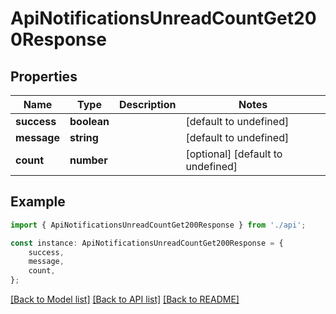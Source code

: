 # ApiNotificationsUnreadCountGet200Response


## Properties

Name | Type | Description | Notes
------------ | ------------- | ------------- | -------------
**success** | **boolean** |  | [default to undefined]
**message** | **string** |  | [default to undefined]
**count** | **number** |  | [optional] [default to undefined]

## Example

```typescript
import { ApiNotificationsUnreadCountGet200Response } from './api';

const instance: ApiNotificationsUnreadCountGet200Response = {
    success,
    message,
    count,
};
```

[[Back to Model list]](../README.md#documentation-for-models) [[Back to API list]](../README.md#documentation-for-api-endpoints) [[Back to README]](../README.md)
